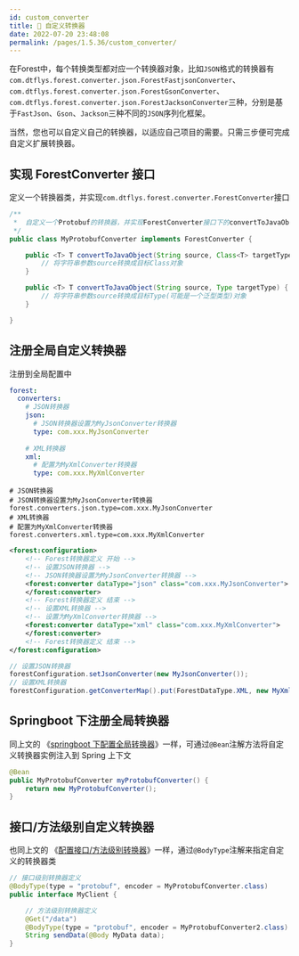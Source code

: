 ```yaml
---
id: custom_converter
title: 🥑 自定义转换器
date: 2022-07-20 23:48:08
permalink: /pages/1.5.36/custom_converter/
---
```


在Forest中，每个转换类型都对应一个转换器对象，比如`JSON`格式的转换器有`com.dtflys.forest.converter.json.ForestFastjsonConverter`、`com.dtflys.forest.converter.json.ForestGsonConverter`、`com.dtflys.forest.converter.json.ForestJacksonConverter`三种，分别是基于`FastJson`、`Gson`、`Jackson`三种不同的`JSON`序列化框架。

当然，您也可以自定义自己的转换器，以适应自己项目的需要。只需三步便可完成自定义扩展转换器。

## 实现 ForestConverter 接口

定义一个转换器类，并实现`com.dtflys.forest.converter.ForestConverter`接口

```java
/**
 *  自定义一个Protobuf的转换器，并实现ForestConverter接口下的convertToJavaObject方法
 */
public class MyProtobufConverter implements ForestConverter {

    public <T> T convertToJavaObject(String source, Class<T> targetType) {
        // 将字符串参数source转换成目标Class对象
    }

    public <T> T convertToJavaObject(String source, Type targetType) {
        // 将字符串参数source转换成目标Type(可能是一个泛型类型)对象
    }

}
```

## 注册全局自定义转换器

注册到全局配置中

<code-group>
<code-block title="Yaml" active>

```yaml
forest:
  converters:
    # JSON转换器
    json:
      # JSON转换器设置为MyJsonConverter转换器
      type: com.xxx.MyJsonConverter
      
    # XML转换器
    xml:
      # 配置为MyXmlConverter转换器
      type: com.xxx.MyXmlConverter
```


</code-block>
<code-block title="Properties">

```properties
# JSON转换器
# JSON转换器设置为MyJsonConverter转换器
forest.converters.json.type=com.xxx.MyJsonConverter
# XML转换器
# 配置为MyXmlConverter转换器
forest.converters.xml.type=com.xxx.MyXmlConverter
```


</code-block>
<code-block title="Spring">

```xml
<forest:configuration>
    <!-- Forest转换器定义 开始 -->
    <!-- 设置JSON转换器 -->
    <!-- JSON转换器设置为MyJsonConverter转换器 -->
    <forest:converter dataType="json" class="com.xxx.MyJsonConverter">
    </forest:converter>
    <!-- Forest转换器定义 结束 -->
    <!-- 设置XML转换器 -->
    <!-- 设置为MyXmlConverter转换器 -->
    <forest:converter dataType="xml" class="com.xxx.MyXmlConverter">
    </forest:converter>
    <!-- Forest转换器定义 结束 -->
</forest:configuration>
```

</code-block>
<code-block title="Java">

```java
// 设置JSON转换器
forestConfiguration.setJsonConverter(new MyJsonConverter());
// 设置XML转换器
forestConfiguration.getConverterMap().put(ForestDataType.XML, new MyXmlConverter());

```

</code-block>
</code-group>

## Springboot 下注册全局转换器

同上文的 《[springboot 下配置全局转换器](/pages/1.5.36/converter/#springboot-下配置全局转换器)》一样，可通过`@Bean`注解方法将自定义转换器实例注入到 Spring 上下文

```java
@Bean
public MyProtobufConverter myProtobufConverter() {
    return new MyProtobufConverter();
}
```

## 接口/方法级别自定义转换器

也同上文的 《[配置接口/方法级别转换器](/pages/1.5.36/converter/#配置接口-方法级别转换器)》一样，通过`@BodyType`注解来指定自定义的转换器类

```java
// 接口级别转换器定义
@BodyType(type = "protobuf", encoder = MyProtobufConverter.class)
public interface MyClient {

    // 方法级别转换器定义
    @Get("/data")
    @BodyType(type = "protobuf", encoder = MyProtobufConverter2.class)
    String sendData(@Body MyData data);
}
```
